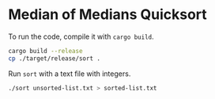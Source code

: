 # Median of Medians Quicksort

To run the code, compile it with `cargo build`.

```bash
cargo build --release
cp ./target/release/sort .
```

Run `sort` with a text file with integers.

```bash
./sort unsorted-list.txt > sorted-list.txt
```

